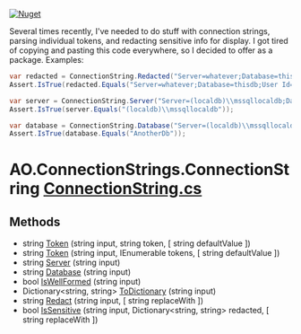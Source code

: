 [![Nuget](https://img.shields.io/nuget/v/AO.ConnectionStrings)](https://www.nuget.org/packages/AO.ConnectionStrings/)

Several times recently, I've needed to do stuff with connection strings, parsing individual tokens, and redacting sensitive info for display. I got tired of copying and pasting this code everywhere, so I decided to offer as a package. Examples:

```csharp
var redacted = ConnectionString.Redacted("Server=whatever;Database=thisdb;User Id=adamo;Password=*gkdZ7W1#QsN@EAH");
Assert.IsTrue(redacted.Equals("Server=whatever;Database=thisdb;User Id=&lt;redacted&gt;;Password=&lt;redacted&gt;"));

var server = ConnectionString.Server("Server=(localdb)\\mssqllocaldb;Database=AnotherDb;Integrated Security=true");
Assert.IsTrue(server.Equals("(localdb)\\mssqllocaldb"));

var database = ConnectionString.Database("Server=(localdb)\\mssqllocaldb;Database=AnotherDb;Integrated Security=true");
Assert.IsTrue(database.Equals("AnotherDb"));

```
# AO.ConnectionStrings.ConnectionString [ConnectionString.cs](https://github.com/adamfoneil/ConnectionString.Library/blob/master/ConnectionString.Library/ConnectionString.cs#L7)
## Methods
- string [Token](https://github.com/adamfoneil/ConnectionString.Library/blob/master/ConnectionString.Library/ConnectionString.cs#L11)
 (string input, string token, [ string defaultValue ])
- string [Token](https://github.com/adamfoneil/ConnectionString.Library/blob/master/ConnectionString.Library/ConnectionString.cs#L18)
 (string input, IEnumerable<string> tokens, [ string defaultValue ])
- string [Server](https://github.com/adamfoneil/ConnectionString.Library/blob/master/ConnectionString.Library/ConnectionString.cs#L27)
 (string input)
- string [Database](https://github.com/adamfoneil/ConnectionString.Library/blob/master/ConnectionString.Library/ConnectionString.cs#L29)
 (string input)
- bool [IsWellFormed](https://github.com/adamfoneil/ConnectionString.Library/blob/master/ConnectionString.Library/ConnectionString.cs#L31)
 (string input)
- Dictionary\<string, string\> [ToDictionary](https://github.com/adamfoneil/ConnectionString.Library/blob/master/ConnectionString.Library/ConnectionString.cs#L44)
 (string input)
- string [Redact](https://github.com/adamfoneil/ConnectionString.Library/blob/master/ConnectionString.Library/ConnectionString.cs#L57)
 (string input, [ string replaceWith ])
- bool [IsSensitive](https://github.com/adamfoneil/ConnectionString.Library/blob/master/ConnectionString.Library/ConnectionString.cs#L64)
 (string input, Dictionary<string, string> redacted, [ string replaceWith ])
